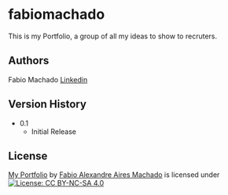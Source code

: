 # fabiomachado
This is my Portfolio, a group of all my ideas to show to recruters.

## Authors

Fabio Machado   [Linkedin](https://www.linkedin.com/in/fabio-aires-machado/)

## Version History

* 0.1
    * Initial Release

## License
[My Portfolio](https://byofa.github.io/fabiomachado/) by [Fabio Alexandre Aires Machado](https://github.com/Byofa) is licensed under [![License: CC BY-NC-SA 4.0](https://img.shields.io/badge/License-CC%20BY--NC--SA%204.0-lightgrey.svg)](https://creativecommons.org/licenses/by-nc-sa/4.0/)  
